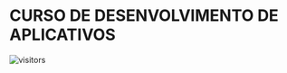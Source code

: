 # CURSO DE DESENVOLVIMENTO DE APLICATIVOS

![visitors](https://visitor-badge.glitch.me/badge?page_id=Devsgeeknerd.curso-de-desenvolvimento-de-aplicativos "Total de Visitas")
